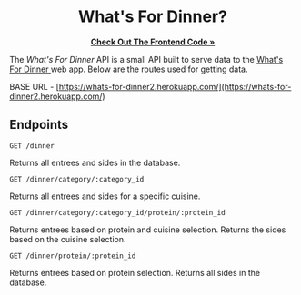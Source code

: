 <h1 align= "center">
What's For Dinner?
</h1>

<p align="center">
  <a href="https://github.com/sarahdepalo/whats-for-dinner"><strong>Check Out The Frontend Code »</strong></a>
</p>

The *What's For Dinner* API is a small API built to serve data to the [What's For Dinner ](https://whats-4-dinner.netlify.app/)web app. Below are the routes used for getting data. 

BASE URL - [https://whats-for-dinner2.herokuapp.com/](https://whats-for-dinner2.herokuapp.com/)


## Endpoints

`GET /dinner`

Returns all entrees and sides in the database.

`GET /dinner/category/:category_id`

Returns all entrees and sides for a specific cuisine.

`GET /dinner/category/:category_id/protein/:protein_id`

Returns entrees based on protein and cuisine selection. Returns the sides based on the cuisine selection. 

`GET /dinner/protein/:protein_id`

Returns entrees based on protein selection. Returns all sides in the database. 